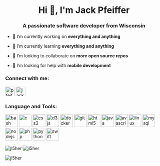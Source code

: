 <h1 align="center">Hi 👋, I'm Jack Pfeiffer</h1>
<h3 align="center">A passionate software developer from Wisconsin</h3>

- 🔭 I’m currently working on **everything and anything**

- 🌱 I’m currently learning **everything and anything**

- 👯 I’m looking to collaborate on **more open source repos**

- 🤝 I’m looking for help with **mobile development**

### Connect with me:

<p align="left"> 
<a href="https://linkedin.com/in/pfeifferj" target="blank"><img align="center" src="https://cdn.jsdelivr.net/npm/simple-icons@3.0.1/icons/linkedin.svg" alt="pfeifferj" height="30" width="30" /></a>
<a href="https://stackoverflow.com/users/jack-pfeiffer" target="blank"><img align="center" src="https://cdn.jsdelivr.net/npm/simple-icons@3.0.1/icons/stackoverflow.svg" alt="jack-pfeiffer" height="30" width="30" /></a>
</p>

### Language and Tools:

<p align="left"><img src="https://www.vectorlogo.zone/logos/gnu_bash/gnu_bash-icon.svg" alt="bash" width="40" height="40"/> <img src="https://devicons.github.io/devicon/devicon.git/icons/c/c-original.svg" alt="c" width="40" height="40"/> <img src="https://devicons.github.io/devicon/devicon.git/icons/css3/css3-original-wordmark.svg" alt="css3" width="40" height="40"/> <img src="https://devicons.github.io/devicon/devicon.git/icons/d3js/d3js-original.svg" alt="d3js" width="40" height="40"/> <img src="https://devicons.github.io/devicon/devicon.git/icons/docker/docker-original-wordmark.svg" alt="docker" width="40" height="40"/> <img src="https://www.vectorlogo.zone/logos/git-scm/git-scm-icon.svg" alt="git" width="40" height="40"/> <img src="https://devicons.github.io/devicon/devicon.git/icons/html5/html5-original-wordmark.svg" alt="html5" width="40" height="40"/> <img src="https://devicons.github.io/devicon/devicon.git/icons/java/java-original-wordmark.svg" alt="java" width="40" height="40"/> <img src="https://devicons.github.io/devicon/devicon.git/icons/javascript/javascript-original.svg" alt="javascript" width="40" height="40"/> <img src="https://devicons.github.io/devicon/devicon.git/icons/linux/linux-original.svg" alt="linux" width="40" height="40"/> <img src="https://devicons.github.io/devicon/devicon.git/icons/mysql/mysql-original-wordmark.svg" alt="mysql" width="40" height="40"/> <img src="https://devicons.github.io/devicon/devicon.git/icons/nodejs/nodejs-original-wordmark.svg" alt="nodejs" width="40" height="40"/> <img src="https://devicons.github.io/devicon/devicon.git/icons/php/php-original.svg" alt="php" width="40" height="40"/> <img src="https://devicons.github.io/devicon/devicon.git/icons/python/python-original.svg" alt="python" width="40" height="40"/> <img src="https://devicons.github.io/devicon/devicon.git/icons/swift/swift-original-wordmark.svg" alt="swift" width="40" height="40"/></p><img align="left" src="https://github-readme-stats.vercel.app/api/top-langs/?username=jl5her&layout=compact&hide=html" alt="jl5her" />

<img align="center" src="https://github-readme-stats.vercel.app/api?username=jl5her&show_icons=true" alt="jl5her" />

<p align="left"> <img src="https://komarev.com/ghpvc/?username=jl5her" alt="jl5her" /> </p>

